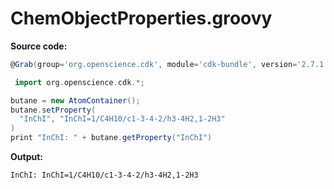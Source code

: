 # ChemObjectProperties.groovy
**Source code:**
```groovy
@Grab(group='org.openscience.cdk', module='cdk-bundle', version='2.7.1')

 import org.openscience.cdk.*;

butane = new AtomContainer();
butane.setProperty(
  "InChI", "InChI=1/C4H10/c1-3-4-2/h3-4H2,1-2H3"
)
print "InChI: " + butane.getProperty("InChI")
```
**Output:**
```plain
InChI: InChI=1/C4H10/c1-3-4-2/h3-4H2,1-2H3
```
